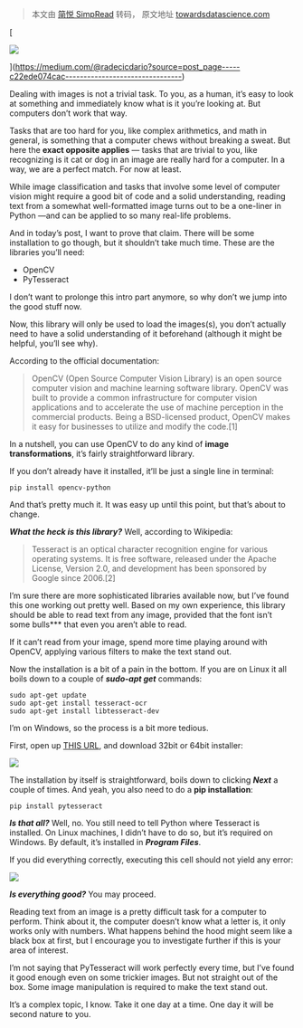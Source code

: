 > 本文由 [简悦 SimpRead](http://ksria.com/simpread/) 转码， 原文地址 [towardsdatascience.com](https://towardsdatascience.com/read-text-from-image-with-one-line-of-python-code-c22ede074cac)

[

![](https://miro.medium.com/fit/c/56/56/2*VmdbajrpX9nwOc9UtkV3Yg.png)

](https://medium.com/@radecicdario?source=post_page-----c22ede074cac--------------------------------)

Dealing with images is not a trivial task. To you, as a human, it’s easy to look at something and immediately know what is it you’re looking at. But computers don’t work that way.

Tasks that are too hard for you, like complex arithmetics, and math in general, is something that a computer chews without breaking a sweat. But here the **exact opposite applies** — tasks that are trivial to you, like recognizing is it cat or dog in an image are really hard for a computer. In a way, we are a perfect match. For now at least.

While image classification and tasks that involve some level of computer vision might require a good bit of code and a solid understanding, reading text from a somewhat well-formatted image turns out to be a one-liner in Python —and can be applied to so many real-life problems.

And in today’s post, I want to prove that claim. There will be some installation to go though, but it shouldn’t take much time. These are the libraries you’ll need:

*   OpenCV
*   PyTesseract

I don’t want to prolonge this intro part anymore, so why don’t we jump into the good stuff now.

Now, this library will only be used to load the images(s), you don’t actually need to have a solid understanding of it beforehand (although it might be helpful, you’ll see why).

According to the official documentation:

> OpenCV (Open Source Computer Vision Library) is an open source computer vision and machine learning software library. OpenCV was built to provide a common infrastructure for computer vision applications and to accelerate the use of machine perception in the commercial products. Being a BSD-licensed product, OpenCV makes it easy for businesses to utilize and modify the code.[1]

In a nutshell, you can use OpenCV to do any kind of **image transformations**, it’s fairly straightforward library.

If you don’t already have it installed, it’ll be just a single line in terminal:

```
pip install opencv-python
```

And that’s pretty much it. It was easy up until this point, but that’s about to change.

**_What the heck is this library?_** Well, according to Wikipedia:

> Tesseract is an optical character recognition engine for various operating systems. It is free software, released under the Apache License, Version 2.0, and development has been sponsored by Google since 2006.[2]

I’m sure there are more sophisticated libraries available now, but I’ve found this one working out pretty well. Based on my own experience, this library should be able to read text from any image, provided that the font isn’t some bulls*** that even you aren’t able to read.

If it can’t read from your image, spend more time playing around with OpenCV, applying various filters to make the text stand out.

Now the installation is a bit of a pain in the bottom. If you are on Linux it all boils down to a couple of **_sudo-apt get_** commands:

```
sudo apt-get update
sudo apt-get install tesseract-ocr
sudo apt-get install libtesseract-dev
```

I’m on Windows, so the process is a bit more tedious.

First, open up [THIS URL](https://github.com/UB-Mannheim/tesseract/wiki), and download 32bit or 64bit installer:

![](https://miro.medium.com/max/60/1*8DCCEQBjhSifztQA2QmvoA.png?q=20)

The installation by itself is straightforward, boils down to clicking **_Next_** a couple of times. And yeah, you also need to do a **pip installation**:

```
pip install pytesseract
```

**_Is that all?_** Well, no. You still need to tell Python where Tesseract is installed. On Linux machines, I didn’t have to do so, but it’s required on Windows. By default, it’s installed in **_Program Files_**.

If you did everything correctly, executing this cell should not yield any error:

![](https://miro.medium.com/max/60/1*FpkRjLbfJcnNH5ucdqfvew.png?q=20)

**_Is everything good?_** You may proceed.

Reading text from an image is a pretty difficult task for a computer to perform. Think about it, the computer doesn’t know what a letter is, it only works only with numbers. What happens behind the hood might seem like a black box at first, but I encourage you to investigate further if this is your area of interest.

I’m not saying that PyTesseract will work perfectly every time, but I’ve found it good enough even on some trickier images. But not straight out of the box. Some image manipulation is required to make the text stand out.

It’s a complex topic, I know. Take it one day at a time. One day it will be second nature to you.